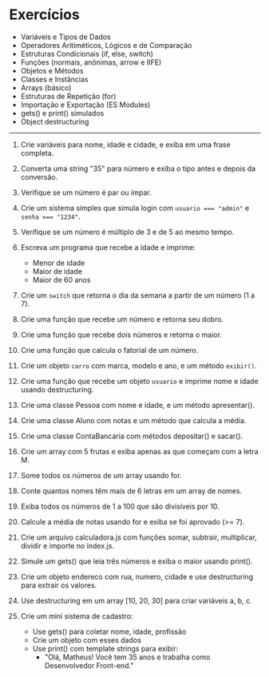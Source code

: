 # Exercícios

- Variáveis e Tipos de Dados
- Operadores Aritiméticos, Lógicos e de Comparação
- Estruturas Condicionais (if, else, switch)
- Funções (normais, anônimas, arrow e IIFE)
- Objetos e Métodos
- Classes e Instâncias
- Arrays (básico)
- Estruturas de Repetição (for)
- Importação e Exportação (ES Modules)
- gets() e print() simulados
- Object destructuring

---

1. Crie variáveis para nome, idade e cidade, e exiba em uma frase completa.

2. Converta uma string "35" para número e exiba o tipo antes e depois da conversão.

3. Verifique se um número é par ou ímpar.

4. Crie um sistema simples que simula login com `usuario === "admin"` e `senha === "1234"`.

5. Verifique se um número é múltiplo de 3 e de 5 ao mesmo tempo.

6. Escreva um programa que recebe a idade e imprime:

   - Menor de idade
   - Maior de idade
   - Maior de 60 anos

7. Crie um `switch` que retorna o dia da semana a partir de um número (1 a 7).

8. Crie uma função que recebe um número e retorna seu dobro.

9. Crie uma função que recebe dois números e retorna o maior.

10. Crie uma função que calcula o fatorial de um número.

11. Crie um objeto `carro` com marca, modelo e ano, e um método `exibir()`.

12. Crie uma função que recebe um objeto `usuario` e imprime nome e idade usando destructuring.

13. Crie uma classe Pessoa com nome e idade, e um método apresentar().

14. Crie uma classe Aluno com notas e um método que calcula a média.

15. Crie uma classe ContaBancaria com métodos depositar() e sacar().

16. Crie um array com 5 frutas e exiba apenas as que começam com a letra M.

17. Some todos os números de um array usando for.

18. Conte quantos nomes têm mais de 6 letras em um array de nomes.

19. Exiba todos os números de 1 a 100 que são divisíveis por 10.

20. Calcule a média de notas usando for e exiba se foi aprovado (>= 7).

21. Crie um arquivo calculadora.js com funções somar, subtrair, multiplicar, dividir e importe no index.js.

22. Simule um gets() que leia três números e exiba o maior usando print().

23. Crie um objeto endereco com rua, numero, cidade e use destructuring para extrair os valores.

24. Use destructuring em um array [10, 20, 30] para criar variáveis a, b, c.

25. Crie um mini sistema de cadastro:

    - Use gets() para coletar nome, idade, profissão
    - Crie um objeto com esses dados
    - Use print() com template strings para exibir:
       - "Olá, Matheus! Você tem 35 anos e trabalha como Desenvolvedor Front-end."
